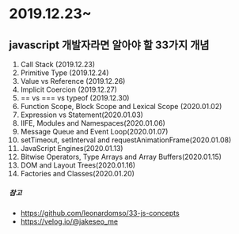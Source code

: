 # 2019.12.23~

## javascript 개발자라면 알아야 할 33가지 개념

1.  Call Stack (2019.12.23)
2.  Primitive Type (2019.12.24)
3.  Value vs Reference (2019.12.26)
4.  Implicit Coercion (2019.12.27)
5.  == vs === vs typeof (2019.12.30)
6.  Function Scope, Block Scope and Lexical Scope (2020.01.02)
7.  Expression vs Statement(2020.01.03)
8.  IIFE, Modules and Namespaces(2020.01.06)
9.  Message Queue and Event Loop(2020.01.07)
10. setTimeout, setInterval and requestAnimationFrame(2020.01.08)
11. JavaScript Engines(2020.01.13)
12. Bitwise Operators, Type Arrays and Array Buffers(2020.01.15)
13. DOM and Layout Trees(2020.01.16)
14. Factories and Classes(2020.01.20)

##### 참고

- https://github.com/leonardomso/33-js-concepts
- https://velog.io/@jakeseo_me
